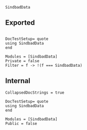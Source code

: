 ```@docs
SindbadData
```

## Exported
```@meta

DocTestSetup= quote
using SindbadData
end
```

```@autodocs
Modules = [SindbadData]
Private = false
Filter = f -> !(f === SindbadData)
```

## Internal
```@meta
CollapsedDocStrings = true

DocTestSetup= quote
using SindbadData
end
```

```@autodocs
Modules = [SindbadData]
Public = false
```